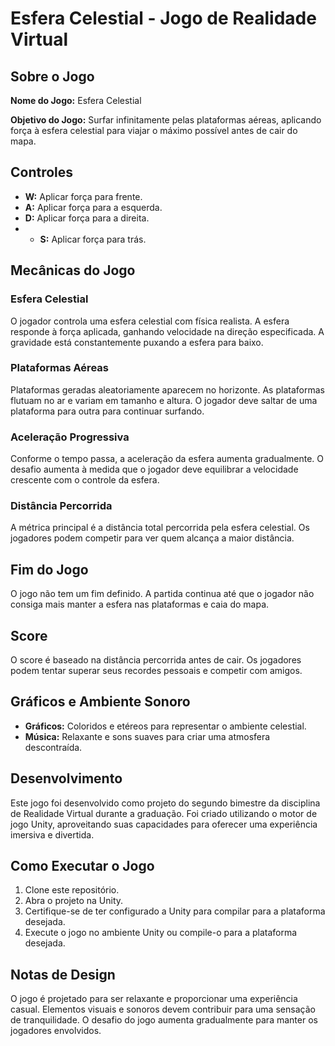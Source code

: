 # Esfera Celestial - Jogo de Realidade Virtual

## Sobre o Jogo

**Nome do Jogo:** Esfera Celestial

**Objetivo do Jogo:** Surfar infinitamente pelas plataformas aéreas, aplicando força à esfera celestial para viajar o máximo possível antes de cair do mapa.

## Controles

- **W:** Aplicar força para frente.
- **A:** Aplicar força para a esquerda.
- **D:** Aplicar força para a direita.
- - **S:** Aplicar força para trás.

## Mecânicas do Jogo

### Esfera Celestial

O jogador controla uma esfera celestial com física realista. A esfera responde à força aplicada, ganhando velocidade na direção especificada. A gravidade está constantemente puxando a esfera para baixo.

### Plataformas Aéreas

Plataformas geradas aleatoriamente aparecem no horizonte. As plataformas flutuam no ar e variam em tamanho e altura. O jogador deve saltar de uma plataforma para outra para continuar surfando.

### Aceleração Progressiva

Conforme o tempo passa, a aceleração da esfera aumenta gradualmente. O desafio aumenta à medida que o jogador deve equilibrar a velocidade crescente com o controle da esfera.

### Distância Percorrida

A métrica principal é a distância total percorrida pela esfera celestial. Os jogadores podem competir para ver quem alcança a maior distância.

## Fim do Jogo

O jogo não tem um fim definido. A partida continua até que o jogador não consiga mais manter a esfera nas plataformas e caia do mapa.

## Score

O score é baseado na distância percorrida antes de cair. Os jogadores podem tentar superar seus recordes pessoais e competir com amigos.

## Gráficos e Ambiente Sonoro

- **Gráficos:** Coloridos e etéreos para representar o ambiente celestial.
- **Música:** Relaxante e sons suaves para criar uma atmosfera descontraída.

## Desenvolvimento

Este jogo foi desenvolvido como projeto do segundo bimestre da disciplina de Realidade Virtual durante a graduação. Foi criado utilizando o motor de jogo Unity, aproveitando suas capacidades para oferecer uma experiência imersiva e divertida.

## Como Executar o Jogo

1. Clone este repositório.
2. Abra o projeto na Unity.
3. Certifique-se de ter configurado a Unity para compilar para a plataforma desejada.
4. Execute o jogo no ambiente Unity ou compile-o para a plataforma desejada.

## Notas de Design

O jogo é projetado para ser relaxante e proporcionar uma experiência casual. Elementos visuais e sonoros devem contribuir para uma sensação de tranquilidade. O desafio do jogo aumenta gradualmente para manter os jogadores envolvidos.
